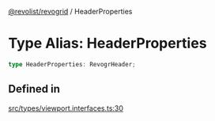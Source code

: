 [@revolist/revogrid](README.md) / HeaderProperties

# Type Alias: HeaderProperties

```ts
type HeaderProperties: RevogrHeader;
```

## Defined in

[src/types/viewport.interfaces.ts:30](https://github.com/revolist/revogrid/blob/39cfd614966a26ee6ce63b18984e6b24b2874cc5/src/types/viewport.interfaces.ts#L30)
